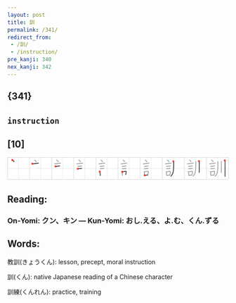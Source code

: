 ```yaml
---
layout: post
title: 訓
permalink: /341/
redirect_from:
 - /訓/
 - /instruction/
pre_kanji: 340
nex_kanji: 342
---
```


## {341}

## `instruction`

## [10]

<div class="stroke"><img src="../images/E8A893.png" /></div>

## Reading:

### On-Yomi: クン、キン &mdash; Kun-Yomi: おし.える、よ.む、くん.ずる

## Words:

教訓(きょうくん): lesson, precept, moral instruction

訓(くん): native Japanese reading of a Chinese character

訓練(くんれん): practice, training
